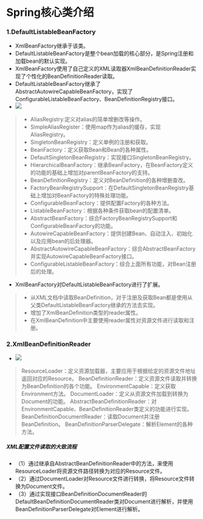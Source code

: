 # Spring核心类介绍

### 1.DefaultListableBeanFactory

- XmlBeanFactory继承于该类。
- DefaultListableBeanFactory是整个bean加载的核心部分，是Spring注册和加载bean的默认实现。
- XmlBeanFactory使用了自己定义的XML读取器XmlBeanDefinitionReader实现了个性化的BeanDefinitionReader读取。
- DefaultListableBeanFactory继承了AbstractAutowireCapableBeanFactory，实现了ConfigurableListableBeanFactory、BeanDefinitionRegistry接口。
- ![](https://github.com/walmt/Spring-Source-Notes/blob/master/img/2.png?raw=true)

>- AliasRegistry:定义对alias的简单增删改等操作。
>- SimpleAliasRegister：使用map作为alias的缓存，实现AliasRegistry。
>- SingletonBeanRegistry：定义单例的注册和获取。
>- BeanFactory：定义获取Bean和Bean的各种属性。
>- DefaultSingletonBeanRegistry：实现接口SingletonBeanRegistry。
>- HierarchicalBeanFactory：继承BeanFactory，在BeanFactory定义的功能的基础上增加对parentBeanFactory的支持。
>- BeanDefinitionRegistry：定义对BeanDefinition的各种增删查改。
>- FactoryBeanRegistrySupport：在DefaultSingletonBeanRegistry基础上增加对BeanFactory的特殊处理功能。
>- ConfigurableBeanFactory：提供配置Factory的各种方法。
>- ListableBeanFactory：根据各种条件获取bean的配置清单。
>- AbstractBeanFactory：综合FactoryBeanRegistrySupport和ConfigurableBeanFactory的功能。
>- AutowireCapableBeanFactory：提供创建Bean、自动注入、初始化以及应用bean的后处理器。
>- AbstractAutowireCapableBeanFactory：综合AbstractBeanFactory并实现AutowireCapableBeanFactory接口。
>- ConfigurableListableBeanFactory：综合上面所有功能，对Bean注册后的处理。

- XmlBeanFactory对DefaultListableBeanFactory进行了扩展。

>- 从XML文档中读取BeanDefinition，对于注册及获取Bean都是使用从父类DefaultListableBeanFactory继承的方法去实现。
>- 增加了XmlBeanDefinition类型的reader属性。
>- 在XmlBeanDefinition中主要使用reader属性对资源文件进行读取和注册。

### 2.XmlBeanDefinitionReader

- ![](https://github.com/walmt/Spring-Source-Notes/blob/master/img/3.png?raw=true)

> ResourceLoader：定义资源加载器，主要应用于根据给定的资源文件地址返回对应的Resource。
> BeanDefinitionReader：定义资源文件读取并转换为BeanDefinition的各个功能。
> EnvironmentCapable：定义获取Environment方法。
> DocumentLoader：定义从资源文件加载到转换为Document的功能。
> AbstractBeanDefinitionReader：对EnvironmentCapable、BeanDefinitionReader类定义的功能进行实现。
> BeanDefinitionDocumentReader：读取Document并注册BeanDefinition。
> BeanDefinitionParserDelegate：解析Element的各种方法。

##### XML配置文件读取的大致流程

- （1）通过继承自AbstractBeanDefinitionReader中的方法，来使用ResourceLoader将资源文件路径转换为对应的Resource文件。
- （2）通过DocumentLoader对Resource文件进行转换，将Resource文件转换为Document文件。
- （3）通过实现接口BeanDefinitionDocumentReader的DefaultBeanDefinitionDocumentReader类对Document进行解析，并使用BeanDefinitionParserDelegate对Element进行解析。

